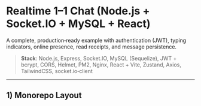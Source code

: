 # Realtime 1–1 Chat (Node.js + Socket.IO + MySQL + React)

A complete, production‑ready example with authentication (JWT), typing indicators, online presence, read receipts, and message persistence.

> **Stack**: Node.js, Express, Socket.IO, MySQL (Sequelize), JWT + bcrypt, CORS, Helmet, PM2, Nginx, React + Vite, Zustand, Axios, TailwindCSS, socket.io‑client

---

## 1) Monorepo Layout
